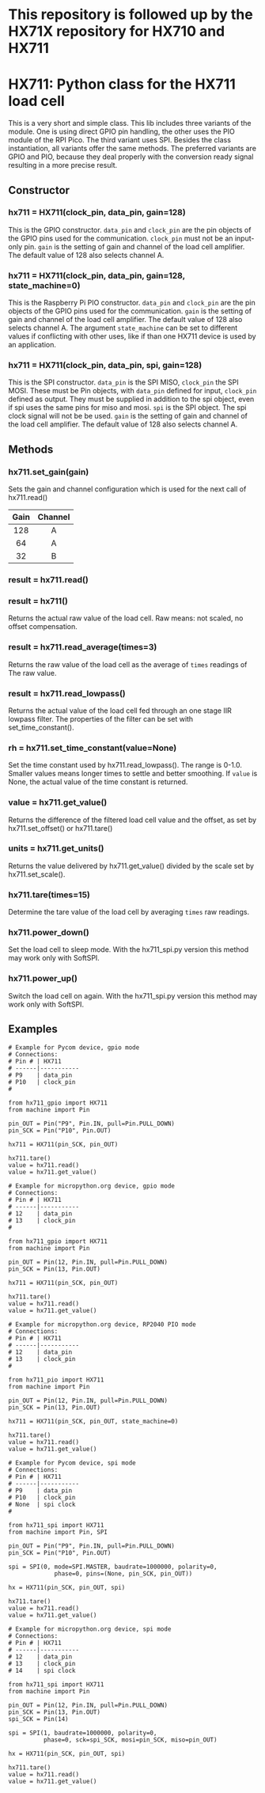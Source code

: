 # This repository is followed up by the HX71X repository for HX710 and HX711

# HX711: Python class for the HX711 load cell

This is a very short and simple class. This lib includes three variants of the
module. One is using direct GPIO pin handling, the other uses the PIO
module of the RPI Pico. The third variant uses SPI.
Besides the class instantiation, all variants offer the same methods.
The preferred variants are GPIO and PIO, because they deal properly with the conversion
ready signal resulting in a more precise result.

## Constructor

### hx711 = HX711(clock_pin, data_pin, gain=128)

This is the GPIO constructor. `data_pin` and `clock_pin` are the pin objects
of the GPIO pins used for the communication. `clock_pin` must not be an input-only pin.
`gain` is the setting of gain and channel of the load cell amplifier.
The default value of 128 also selects channel A.

### hx711 = HX711(clock_pin, data_pin, gain=128, state_machine=0)

This is the Raspberry Pi PIO constructor. `data_pin` and `clock_pin` are the pin objects
of the GPIO pins used for the communication. 
`gain` is the setting of gain and channel of the load cell amplifier.
The default value of 128 also selects channel A.
The argument `state_machine` can be set to different values if conflicting with
other uses, like if than one HX711 device is used by an application.

### hx711 = HX711(clock_pin, data_pin, spi, gain=128)

This is the SPI constructor. `data_pin` is the SPI MISO, `clock_pin` the SPI MOSI. These must be
Pin objects, with `data_pin` defined for input, `clock_pin` defined as output.
They must be supplied in addition to the spi object, even if spi
uses the same  pins for miso and mosi.
`spi` is the SPI object. The spi clock signal will not be be used.
`gain` is the setting of gain and channel of the load cell amplifier.
The default value of 128 also selects channel A.

## Methods

### hx711.set_gain(gain)

Sets the gain and channel configuration which is used for the next call of hx711.read()

|Gain|Channel|
|:-:|:-:|
|128|A|
|64|A|
|32|B|

### result = hx711.read()
### result = hx711()

Returns the actual raw value of the load cell. Raw means: not scaled, no offset
compensation.

### result = hx711.read_average(times=3)

Returns the raw value of the load cell as the average of `times` readings of The
raw value.

### result = hx711.read_lowpass()

Returns the actual value of the load cell fed through an one stage IIR lowpass
filter. The properties of the filter can be set with set_time_constant().

### rh = hx711.set_time_constant(value=None)

Set the time constant used by hx711.read_lowpass(). The range is 0-1.0. Smaller
values means longer times to settle and better smoothing.
If `value` is None, the actual value of the time constant is returned.

### value = hx711.get_value()

Returns the difference of the filtered load cell value and the offset, as set by hx711.set_offset() or hx711.tare()

### units = hx711.get_units()

Returns the value delivered by hx711.get_value() divided by the scale set by
hx711.set_scale().

### hx711.tare(times=15)

Determine the tare value of the load cell by averaging `times` raw readings.

### hx711.power_down()

Set the load cell to sleep mode.
With the hx711_spi.py version this method may work only with SoftSPI.

### hx711.power_up()

Switch the load cell on again.
With the hx711_spi.py version this method may work only with SoftSPI.


## Examples

```
# Example for Pycom device, gpio mode
# Connections:
# Pin # | HX711
# ------|-----------
# P9    | data_pin
# P10   | clock_pin
#

from hx711_gpio import HX711
from machine import Pin

pin_OUT = Pin("P9", Pin.IN, pull=Pin.PULL_DOWN)
pin_SCK = Pin("P10", Pin.OUT)

hx711 = HX711(pin_SCK, pin_OUT)

hx711.tare()
value = hx711.read()
value = hx711.get_value()
```

```
# Example for micropython.org device, gpio mode
# Connections:
# Pin # | HX711
# ------|-----------
# 12    | data_pin
# 13    | clock_pin
#

from hx711_gpio import HX711
from machine import Pin

pin_OUT = Pin(12, Pin.IN, pull=Pin.PULL_DOWN)
pin_SCK = Pin(13, Pin.OUT)

hx711 = HX711(pin_SCK, pin_OUT)

hx711.tare()
value = hx711.read()
value = hx711.get_value()
```

```
# Example for micropython.org device, RP2040 PIO mode
# Connections:
# Pin # | HX711
# ------|-----------
# 12    | data_pin
# 13    | clock_pin
#

from hx711_pio import HX711
from machine import Pin

pin_OUT = Pin(12, Pin.IN, pull=Pin.PULL_DOWN)
pin_SCK = Pin(13, Pin.OUT)

hx711 = HX711(pin_SCK, pin_OUT, state_machine=0)

hx711.tare()
value = hx711.read()
value = hx711.get_value()
```

```
# Example for Pycom device, spi mode
# Connections:
# Pin # | HX711
# ------|-----------
# P9    | data_pin
# P10   | clock_pin
# None  | spi clock
#

from hx711_spi import HX711
from machine import Pin, SPI

pin_OUT = Pin("P9", Pin.IN, pull=Pin.PULL_DOWN)
pin_SCK = Pin("P10", Pin.OUT)

spi = SPI(0, mode=SPI.MASTER, baudrate=1000000, polarity=0,
             phase=0, pins=(None, pin_SCK, pin_OUT))

hx = HX711(pin_SCK, pin_OUT, spi)

hx711.tare()
value = hx711.read()
value = hx711.get_value()
```

```
# Example for micropython.org device, spi mode
# Connections:
# Pin # | HX711
# ------|-----------
# 12    | data_pin
# 13    | clock_pin
# 14    | spi clock

from hx711_spi import HX711
from machine import Pin

pin_OUT = Pin(12, Pin.IN, pull=Pin.PULL_DOWN)
pin_SCK = Pin(13, Pin.OUT)
spi_SCK = Pin(14)

spi = SPI(1, baudrate=1000000, polarity=0,
          phase=0, sck=spi_SCK, mosi=pin_SCK, miso=pin_OUT)

hx = HX711(pin_SCK, pin_OUT, spi)

hx711.tare()
value = hx711.read()
value = hx711.get_value()
```
